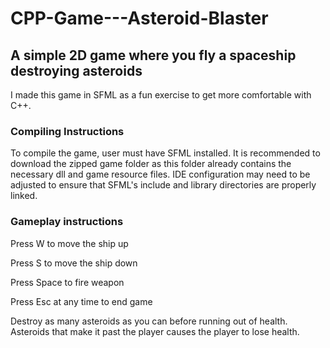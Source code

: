 # CPP-Game---Asteroid-Blaster
## A simple 2D game where you fly a spaceship destroying asteroids

I made this game in SFML as a fun exercise to get more comfortable with C++. 

### Compiling Instructions
To compile the game, user must have SFML installed. It is recommended to download the zipped game folder as this folder already contains the necessary dll and game resource files. IDE configuration may need to be adjusted to ensure that SFML's include and library directories are properly linked. 

### Gameplay instructions
Press W to move the ship up

Press S to move the ship down

Press Space to fire weapon

Press Esc at any time to end game



Destroy as many asteroids as you can before running out of health. Asteroids that make it past the player causes the player to lose health.
